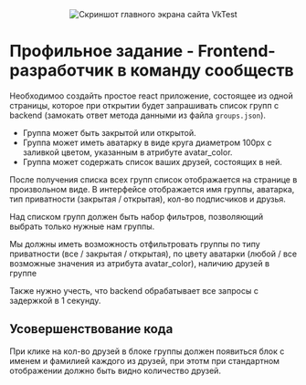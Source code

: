 <div align="center">
  <img src="https://i.ibb.co/K57tzHj/2024-03-11-15-06-39.png" alt="Скриншот главного экрана сайта VkTest" border="0">
</div>

# Профильное задание - Frontend-разработчик в команду сообществ
Необходимоо создайть простое react приложение, состоящее из одной страницы, которое при открытии будет запрашивать список групп с backend (замокать ответ метода данными из файла `groups.json`).

- Группа может быть закрытой или открытой.
- Группа может иметь аватарку в виде круга диаметром 100px с заливкой цветом, указанным в атрибуте avatar_color.
- Группа может содержать список ваших друзей, состоящих в ней.

После получения списка всех групп список отображается на странице в произвольном виде. В интерфейсе отображается имя группы, аватарка, тип приватности (закрытая / открытая), кол-во подписчиков и друзья.

Над списком групп должен быть набор фильтров, позволяющий выбрать только нужные нам группы. 

Мы должны иметь возможность отфильтровать группы по типу приватности (все / закрытая / открытая), по цвету аватарки (любой / все возможные значения из атрибута avatar_color), наличию друзей в группе

Также нужно учесть, что backend обрабатывает все запросы с задержкой в 1 секунду.

## Усовершенствование кода
При клике на кол-во друзей в блоке группы должен появиться блок с именем и фамилией каждого из друзей, при этотм при стандартном отображении должно быть видно количество друзей.


